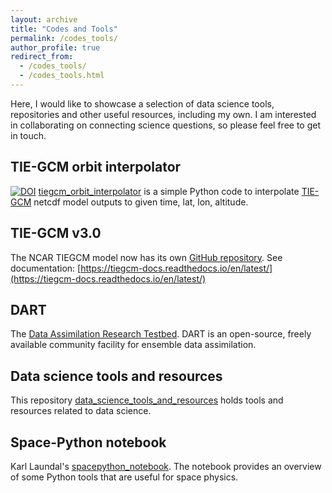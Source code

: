 ```yaml
---
layout: archive
title: "Codes and Tools"
permalink: /codes_tools/
author_profile: true
redirect_from: 
  - /codes_tools/
  - /codes_tools.html
---
```


Here, I would like to showcase a selection of data science tools, repositories and other useful resources, including my own. I am interested in collaborating on connecting science questions, so please feel free to get in touch.

## TIE-GCM orbit interpolator
[![DOI](https://zenodo.org/badge/619801858.svg)](https://zenodo.org/badge/latestdoi/619801858)
[tiegcm_orbit_interpolator](https://github.com/TimKod/tiegcm_orbit_interpolator) is a simple Python code to interpolate [TIE-GCM](https://www.hao.ucar.edu/modeling/tgcm/tie.php) netcdf model outputs to given time, lat, lon, altitude.

## TIE-GCM v3.0
The NCAR TIEGCM model now has its own [GitHub repository](https://github.com/NCAR/tiegcm).
See documentation: [https://tiegcm-docs.readthedocs.io/en/latest/](https://tiegcm-docs.readthedocs.io/en/latest/)

## DART
The [Data Assimilation Research Testbed](https://github.com/TimKod/DART). DART is an open-source, freely available community facility for ensemble data assimilation.

## Data science tools and resources
This repository [data_science_tools_and_resources](https://github.com/TimKod/data_science_tools_and_resources) holds tools and resources related to data science.

## Space-Python notebook
Karl Laundal's [spacepython_notebook](https://github.com/TimKod/spacepython_notebook). The notebook provides an overview of some Python tools that are useful for space physics.

